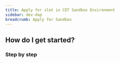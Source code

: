 ```yaml
---
title: Apply for slot in CDT Sandbox Environment
sidebar: dev-dap
breadcrumb: Apply for Sandbox
---
```


## <background>

## How do I get started?

### Step by step
